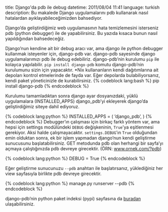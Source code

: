 title: Django'da pdb ile debug
datetime: 2011/08/04 11:41
language: turkish
description: Bu makalede Django uygulamalarını pdb kullanarak nasıl hatalardan ayıklayabileceğimizden bahsediyor.

Django’da geliştirdiğimiz web uygulamasının hata temizlemesini isterseniz pdb
(python debugger) ile de yapabilirsiniz. Bu yazıda kısaca bunun nasıl
yapıldığından bahsedeceğiz.

Django’nun kendine ait bir debug aracı var, ama django ile python debugger
kullanmak isteyenler için, django-pdb var. django-pdb sayesinde django
uygulamalarımızı pdb ile debug edebiliriz. django-pdb’nin kurulumu `pip`
ile kolayca yapılabilir. `pip install django-pdb` komutu django-pdb’nin
kurulumunu sizin için yapacaktır. *Nix kullananların kendi dağıtımlarına
ait depoları kontrol etmelerinde de fayda var. Eğer depolarda bulabiliyorsanız,
kendi paket yöneticinizle de kurabilirsiniz.
{% codeblock lang:bash %}
pip install django-pdb
{% endcodeblock %}

Kurulumu tamamladıktan sonra django ayar dosyanızdaki, yüklü uygulamalara
(INSTALLED_APPS) django_pdb’yi ekleyerek django’da geliştirdiğimiz siteye dahil
ediyoruz.

{% codeblock lang:python %}
INSTALLED_APPS = (
  ’django_pdb’,
)
{% endcodeblock %}
Debugger’ın çalışması için birkaç farklı yöntem var, ama hepsi için settings
modülündeki `DEBUG` değişkeninin, `True`’ya eşitlenmesi gerekiyor. Aksi halde
çalışmayacaktır. `settings.DEBUG`’ın `True` olduğundan emin olduktan sonra,
ek bir işlem yapmadan django’nun kendi geliştirme sunucusunu başlatabilirsiniz.
GET metodunda pdb olan herhangi bir sayfa’yı açmaya çalıştığınızda pdb devreye
girecektir. (ÖRN: www.ornek.com/?pdb)

{% codeblock lang:python %}
DEBUG = True
{% endcodeblock %}

Eğer geliştirme sunucunuzu `--pdb` anahtarı ile başlatırsanız, yüklediğiniz her
view sayfasıyla birlikte pdb devreye girecektir.

{% codeblock lang:python %}
manage.py runserver --pdb
{% endcodeblock %}

django-pdb’nin python paket indeksi (pypi) sayfasına da [buradan](http://pypi.python.org/pypi/django-pdb) ulaşabilirsiniz.